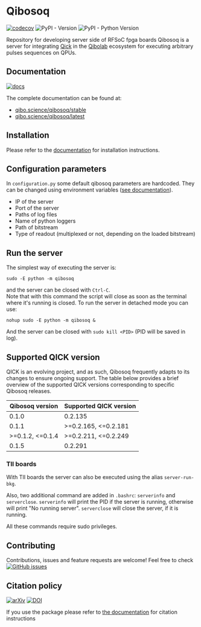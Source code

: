 # Qibosoq

[![codecov](https://codecov.io/gh/qiboteam/qibosoq/branch/main/graph/badge.svg?token=1EKZKVEVX0)](https://codecov.io/gh/qiboteam/qibosoq)
![PyPI - Version](https://img.shields.io/pypi/v/qibosoq)
![PyPI - Python Version](https://img.shields.io/pypi/pyversions/qibosoq)

Repository for developing server side of RFSoC fpga boards Qibosoq is a server
for integrating [Qick](https://github.com/openquantumhardware/qick) in the
[Qibolab](https://github.com/qiboteam/qibolab) ecosystem for executing arbitrary
pulses sequences on QPUs.

## Documentation

[![docs](https://github.com/qiboteam/qibosoq/actions/workflows/publish.yml/badge.svg)](https://qibo.science/qibosoq/stable/)

The complete documentation can be found at:

- [qibo.science/qibosoq/stable](https://qibo.science/qibosoq/stable/)
- [qibo.science/qibosoq/latest](https://qibo.science/qibosoq/latest/)

## Installation

Please refer to the
[documentation](https://qibo.science/qibosoq/stable/getting-started/installation.html)
for installation instructions.

## Configuration parameters

In `configuration.py` some default qibosoq parameters are hardcoded. They can be
changed using environment variables
([see documentation](https://qibo.science/qibosoq/stable/getting-started/usage.html)).

- IP of the server
- Port of the server
- Paths of log files
- Name of python loggers
- Path of bitstream
- Type of readout (multiplexed or not, depending on the loaded bitstream)

## Run the server

The simplest way of executing the server is:

```
sudo -E python -m qibosoq
```

and the server can be closed with `Ctrl-C`.\
Note that with this command the script will close as soon as the terminal where
it's running is closed. To run the server in detached mode you can use:

```
nohup sudo -E python -m qibosoq &
```

And the server can be closed with `sudo kill <PID>` (PID will be saved in log).

## Supported QICK version

QICK is an evolving project, and as such, Qibosoq frequently adapts to its
changes to ensure ongoing support. The table below provides a brief overview of
the supported QICK versions corresponding to specific Qibosoq releases.

| Qibosoq version  | Supported QICK version |
| ---------------- | ---------------------- |
| 0.1.0            | 0.2.135                |
| 0.1.1            | >=0.2.165, <=0.2.181   |
| >=0.1.2, <=0.1.4 | >=0.2.211, <=0.2.249   |
| 0.1.5            | 0.2.291                |

### TII boards

With TII boards the server can also be executed using the alias
`server-run-bkg`.

Also, two additional command are added in `.bashrc`: `serverinfo` and
`serverclose`. `serverinfo` will print the PID if the server is running,
otherwise will print "No running server". `serverclose` will close the server,
if it is running.

All these commands require sudo privileges.

## Contributing

Contributions, issues and feature requests are welcome! Feel free to check
<a href="https://github.com/qiboteam/qibosoq/issues"><img alt="GitHub issues" src="https://img.shields.io/github/issues-closed/qiboteam/qibosoq"/></a>

## Citation policy

[![arXiv](https://img.shields.io/badge/arXiv-2310.05851-b31b1b.svg)](https://arxiv.org/abs/2310.05851)
[![DOI](https://zenodo.org/badge/567203263.svg)](https://zenodo.org/badge/latestdoi/567203263)

If you use the package please refer to
[the documentation](https://qibo.science/qibo/stable/appendix/citing-qibo.html#publications)
for citation instructions
